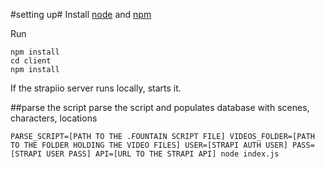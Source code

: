 #setting up#
Install [node](https://nodejs.org/en/) and [npm]( https://www.npmjs.com/get-npm)

Run
```
npm install
cd client
npm install
```

If the strapiio server runs locally, starts it.

##parse the script
parse the script and populates database with scenes, characters, locations

```PARSE_SCRIPT=[PATH TO THE .FOUNTAIN SCRIPT FILE] VIDEOS_FOLDER=[PATH TO THE FOLDER HOLDING THE VIDEO FILES] USER=[STRAPI AUTH USER] PASS=[STRAPI USER PASS] API=[URL TO THE STRAPI API] node index.js```
